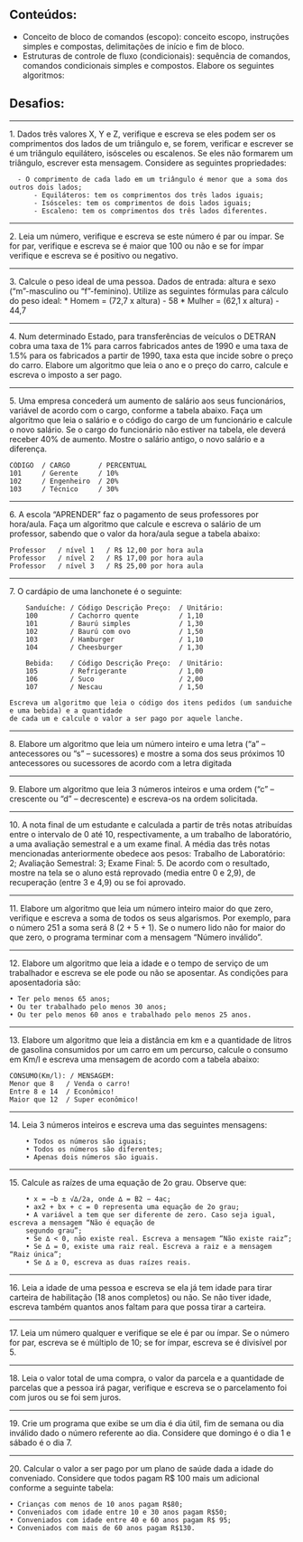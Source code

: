 ## Conteúdos:
- Conceito de bloco de comandos (escopo): conceito escopo, instruções simples e compostas, delimitações
de início e fim de bloco.
- Estruturas de controle de fluxo (condicionais): sequência de comandos, comandos condicionais simples
e compostos.
Elabore os seguintes algoritmos:

## Desafios: 

<hr>
1. Dados três valores X, Y e Z, verifique e escreva se eles podem ser os comprimentos dos lados de um
triângulo e, se forem, verificar e escrever se é um triângulo equilátero, isósceles ou escalenos. Se eles
não formarem um triângulo, escrever esta mensagem. Considere as seguintes propriedades:

      - O comprimento de cada lado em um triângulo é menor que a soma dos outros dois lados;
          - Equiláteros: tem os comprimentos dos três lados iguais;
          - Isósceles: tem os comprimentos de dois lados iguais;
          - Escaleno: tem os comprimentos dos três lados diferentes.
      
<hr>
2. Leia um número, verifique e escreva se este número é par ou ímpar. Se for par, verifique e escreva se é
maior que 100 ou não e se for ímpar verifique e escreva se é positivo ou negativo.

<hr>
3. Calcule o peso ideal de uma pessoa. Dados de entrada: altura e sexo (“m”-masculino ou “f”-feminino).
Utilize as seguintes fórmulas para cálculo do peso ideal:
* Homem = (72,7 x altura) - 58
* Mulher = (62,1 x altura) - 44,7

<hr>
4. Num determinado Estado, para transferências de veículos o DETRAN cobra uma taxa de 1% para carros
fabricados antes de 1990 e uma taxa de 1.5% para os fabricados a partir de 1990, taxa esta que incide
sobre o preço do carro. Elabore um algoritmo que leia o ano e o preço do carro, calcule e escreva o
imposto a ser pago.

<hr>
5. Uma empresa concederá um aumento de salário aos seus funcionários, variável de acordo com o cargo,
conforme a tabela abaixo. Faça um algoritmo que leia o salário e o código do cargo de um funcionário e
calcule o novo salário. Se o cargo do funcionário não estiver na tabela, ele deverá receber 40% de
aumento. Mostre o salário antigo, o novo salário e a diferença.

    CÓDIGO  / CARGO       / PERCENTUAL
    101     / Gerente     / 10%
    102     / Engenheiro  / 20%
    103     / Técnico     / 30%
    
<hr>
6. A escola “APRENDER” faz o pagamento de seus professores por hora/aula. Faça um algoritmo que calcule
e escreva o salário de um professor, sabendo que o valor da hora/aula segue a tabela abaixo:

    Professor   / nível 1   / R$ 12,00 por hora aula
    Professor   / nível 2   / R$ 17,00 por hora aula
    Professor   / nível 3   / R$ 25,00 por hora aula

<hr>
7. O cardápio de uma lanchonete é o seguinte:

        Sanduíche: / Código Descrição Preço:  / Unitário:
        100        / Cachorro quente          / 1,10
        101        / Baurú simples            / 1,30
        102        / Baurú com ovo            / 1,50
        103        / Hamburger                / 1,10
        104        / Cheesburger              / 1,30
    
        Bebida:    / Código Descrição Preço:  / Unitário:
        105        / Refrigerante             / 1,00
        106        / Suco                     / 2,00
        107        / Nescau                   / 1,50
    
    Escreva um algoritmo que leia o código dos itens pedidos (um sanduiche e uma bebida) e a quantidade
    de cada um e calcule o valor a ser pago por aquele lanche.

<hr>
8. Elabore um algoritmo que leia um número inteiro e uma letra (“a” – antecessores ou “s” – sucessores) e
mostre a soma dos seus próximos 10 antecessores ou sucessores de acordo com a letra digitada

<hr>
9. Elabore um algoritmo que leia 3 números inteiros e uma ordem (“c” – crescente ou “d” – decrescente) e
escreva-os na ordem solicitada.

<hr>
10. A nota final de um estudante e calculada a partir de três notas atribuídas entre o intervalo de 0 até 10,
respectivamente, a um trabalho de laboratório, a uma avaliação semestral e a um exame final. A média
das três notas mencionadas anteriormente obedece aos pesos: Trabalho de Laboratório: 2; Avaliação
Semestral: 3; Exame Final: 5. De acordo com o resultado, mostre na tela se o aluno está reprovado (media
entre 0 e 2,9), de recuperação (entre 3 e 4,9) ou se foi aprovado.

<hr>
11. Elabore um algoritmo que leia um número inteiro maior do que zero, verifique e escreva a soma de todos
os seus algarismos. Por exemplo, para o número 251 a soma será 8 (2 + 5 + 1). Se o numero lido não for
maior do que zero, o programa terminar com a mensagem “Número inválido”.

<hr>
12. Elabore um algoritmo que leia a idade e o tempo de serviço de um trabalhador e escreva se ele pode ou
não se aposentar. As condições para aposentadoria são:

    • Ter pelo menos 65 anos;
    • Ou ter trabalhado pelo menos 30 anos;
    • Ou ter pelo menos 60 anos e trabalhado pelo menos 25 anos.
    
<hr>
13. Elabore um algoritmo que leia a distância em km e a quantidade de litros de gasolina consumidos por um
carro em um percurso, calcule o consumo em Km/l e escreva uma mensagem de acordo com a tabela abaixo:

    CONSUMO(Km/l): / MENSAGEM:
    Menor que 8   / Venda o carro!
    Entre 8 e 14  / Econômico!
    Maior que 12  / Super econômico!
    
<hr>
14. Leia 3 números inteiros e escreva uma das seguintes mensagens:

        • Todos os números são iguais;
        • Todos os números são diferentes;
        • Apenas dois números são iguais.
    
<hr>
15. Calcule as raízes de uma equação de 2o grau. Observe que:

        • x = −b ± √∆/2a, onde ∆ = B2 − 4ac;
        • ax2 + bx + c = 0 representa uma equação de 2o grau;
        • A variável a tem que ser diferente de zero. Caso seja igual, escreva a mensagem “Não é equação de
        segundo grau”;
        • Se ∆ < 0, não existe real. Escreva a mensagem “Não existe raiz”;
        • Se ∆ = 0, existe uma raiz real. Escreva a raiz e a mensagem “Raiz única”;
        • Se ∆ ≥ 0, escreva as duas raízes reais.
    
<hr>
16. Leia a idade de uma pessoa e escreva se ela já tem idade para tirar carteira de habilitação (18 anos
completos) ou não. Se não tiver idade, escreva também quantos anos faltam para que possa tirar a
carteira.

<hr>
17. Leia um número qualquer e verifique se ele é par ou ímpar. Se o número for par, escreva se é múltiplo
de 10; se for ímpar, escreva se é divisível por 5.

<hr>
18. Leia o valor total de uma compra, o valor da parcela e a quantidade de parcelas que a pessoa irá pagar,
verifique e escreva se o parcelamento foi com juros ou se foi sem juros.

<hr>
19. Crie um programa que exibe se um dia é dia útil, fim de semana ou dia inválido dado o número referente
ao dia. Considere que domingo é o dia 1 e sábado é o dia 7.

<hr>
20. Calcular o valor a ser pago por um plano de saúde dada a idade do conveniado. Considere que todos
pagam R$ 100 mais um adicional conforme a seguinte tabela:

    • Crianças com menos de 10 anos pagam R$80;
    • Conveniados com idade entre 10 e 30 anos pagam R$50;
    • Conveniados com idade entre 40 e 60 anos pagam R$ 95;
    • Conveniados com mais de 60 anos pagam R$130.
